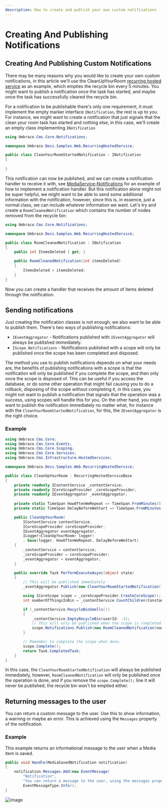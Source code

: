 ```yaml
---
description: How to create and publish your own custom notifications
---
```


# Creating And Publishing Notifications

## Creating And Publishing Custom Notifications

There may be many reasons why you would like to create your own custom notifications, in this article we'll use the CleanUpYourRoom [recurring hosted service](../scheduling.md) as an example, which empties the recycle bin every 5 minutes. You might want to publish a notification once the task has started, and maybe once the task has successfully cleared the recycle bin.

For a notification to be publishable there's only one requirement, it must implement the empty marker interface `INotification`, the rest is up to you. For instance, we might want to create a notification that just signals that the clean your room task has started and nothing else, in this case, we'll create an empty class implementing `INotification`

```csharp
using Umbraco.Cms.Core.Notifications;

namespace Umbraco.Docs.Samples.Web.RecurringHostedService;

public class CleanYourRoomStartedNotification : INotification
{
    
}
```

This notification can now be published, and we can create a notification handler to receive it with, see [MediaService-Notifications](../MediaService-Notifications/index.md) for an example of how to implement a notification handler. But this notification alone might not be super helpful, we might want to be able to send some additional information with the notification, however, since this is, in essence, just a normal class, we can include whatever information we want. Let's try and create a `RoomCleanedNotification` which contains the number of nodes removed from the recycle bin:

```csharp
using Umbraco.Cms.Core.Notifications;

namespace Umbraco.Docs.Samples.Web.RecurringHostedService;

public class RoomCleanedNotification : INotification
{
    public int ItemsDeleted { get; }

    public RoomCleanedNotification(int itemsDeleted)
    {
        ItemsDeleted = itemsDeleted;
    }
}
```

Now you can create a handler that receives the amount of items deleted through the notification.

## Sending notifications

Just creating the notification classes is not enough, we also want to be able to publish them. There's two ways of publishing notifications:

* `IEventAggregator` - Notifications published with `IEventAggregator` will always be published immediately.
* `IScope.Notifications` - Notifications published with a scope will only be published once the scope has been completed and disposed.

The method you use to publish notifications depends on what your needs are, the benefits of publishing notifications with a scope is that the notification will only be published if you complete the scope, and then only once the scope is disposed of. This can be useful if you access the database, or do some other operation that might fail causing you to do a rollback, disposing of the scope without completing it, in this case, you might not want to publish a notification that signals that the operation was a success, using scopes will handle this for you. On the other hand, you might want to publish the notification immediately no matter what, for instance with the `CleanYourRoomStartedNotification`, for this, the `IEventAggregator` is the right choice.

### Example

```csharp
using Umbraco.Cms.Core;
using Umbraco.Cms.Core.Events;
using Umbraco.Cms.Core.Scoping;
using Umbraco.Cms.Core.Services;
using Umbraco.Cms.Infrastructure.HostedServices;

namespace Umbraco.Docs.Samples.Web.RecurringHostedService;

public class CleanUpYourRoom : RecurringHostedServiceBase
{
    private readonly IContentService _contentService;
    private readonly ICoreScopeProvider _coreScopeProvider;
    private readonly IEventAggregator _eventAggregator;
        
    private static TimeSpan HowOftenWeRepeat => TimeSpan.FromMinutes(5);
    private static TimeSpan DelayBeforeWeStart => TimeSpan.FromMinutes(1);

    public CleanUpYourRoom(
        IContentService contentService,
        ICoreScopeProvider coreScopeProvider,
        IEventAggregator eventAggregator,
        ILogger<CleanUpYourRoom> logger)
        : base(logger, HowOftenWeRepeat, DelayBeforeWeStart)
    {
        _contentService = contentService;
        _coreScopeProvider = coreScopeProvider;
        _eventAggregator = eventAggregator;
    }

    public override Task PerformExecuteAsync(object state)
    {
        // This will be published immediately
        _eventAggregator.Publish(new CleanYourRoomStartedNotification());

        using ICoreScope scope = _coreScopeProvider.CreateCoreScope();
        int numberOfThingsInBin = _contentService.CountChildren(Constants.System.RecycleBinContent);

        if (_contentService.RecycleBinSmells())
        {
            _contentService.EmptyRecycleBin(userId: -1);
            // This will only be published when the scope is completed and disposed.
            scope.Notifications.Publish(new RoomCleanedNotification(numberOfThingsInBin));
        }

        // Remember to complete the scope when done.
        scope.Complete();
        return Task.CompletedTask;
    }
}
```

In this case, the `CleanYourRoomStartedNotification` will always be published immediately, however, `RoomCleanedNotification` will only be published once the operation is done, and if you remove the `scope.Complete();` line it will never be published, the recycle bin won't be emptied either.

## Returning messages to the user

You can return a custom message to the user. Use this to show information, a warning or maybe an error. 
This is achieved using the ```Messages``` property of the notification. 
### Example
This example returns an informational message to the user when a Media item is saved.
```csharp
public void Handle(MediaSavedNotification notification)
{
    notification.Messages.Add(new EventMessage(
        "Notification",
        "You can return a message to the user, using the messages property on the notification.",
        EventMessageType.Info));     
}
```
![image](https://github.com/umbraco/UmbracoDocs/assets/6904597/67696298-2710-4aeb-bd0a-33c6d8414216)


